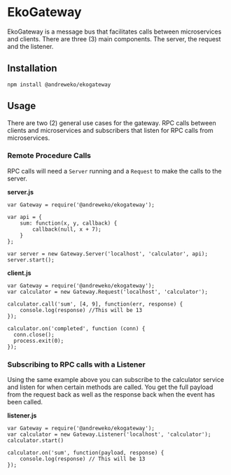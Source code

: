 # EkoGateway

EkoGateway is a message bus that facilitates calls between microservices and clients. There are three (3) main components. The server, the request and the listener.

## Installation

	npm install @andreweko/ekogateway
	
## Usage

There are two (2) general use cases for the gateway. RPC calls between clients and microservices and subscribers that listen for RPC calls from microservices.

### Remote Procedure Calls

RPC calls will need a `Server` running and a `Request` to make the calls to the server.

**server.js**

	var Gateway = require('@andreweko/ekogateway');
	
	var api = {
		sum: function(x, y, callback) {
			callback(null, x + 7);
		}
	};
	
	var server = new Gateway.Server('localhost', 'calculator', api);
	server.start();

**client.js**

	var Gateway = require('@andreweko/ekogateway');
	var calculator = new Gateway.Request('localhost', 'calculator');
	
	calculator.call('sum', [4, 9], function(err, response) {
		console.log(response) //This will be 13
	});
	
	calculator.on('completed', function (conn) {
	  conn.close();
	  process.exit(0);
	});


### Subscribing to RPC calls with a Listener

Using the same example above you can subscribe to the calculator service and listen for when certain methods are called. You get the full payload from the request back as well as the response back when the event has been called.

**listener.js**

	var Gateway = require('@andreweko/ekogateway');
	var calculator = new Gateway.Listener('localhost', 'calculator');
	calculator.start()
	
	calculator.on('sum', function(payload, response) {
		console.log(response) // This will be 13
	});